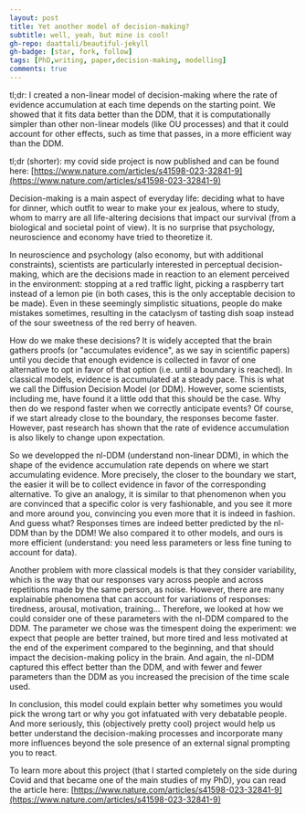 ```yaml
---
layout: post
title: Yet another model of decision-making?
subtitle: well, yeah, but mine is cool!
gh-repo: daattali/beautiful-jekyll
gh-badge: [star, fork, follow]
tags: [PhD,writing, paper,decision-making, modelling]
comments: true
---
```


tl;dr: I created a non-linear model of decision-making where the rate of evidence accumulation at each time depends on the starting point. We showed that it fits data better than the DDM, that it is computationally simpler than other non-linear models (like OU processes) and that it could account for other effects, such as time that passes, in a more efficient way than the DDM.

tl;dr (shorter): my covid side project is now published and can be found here: [https://www.nature.com/articles/s41598-023-32841-9](https://www.nature.com/articles/s41598-023-32841-9)

Decision-making is a main aspect of everyday life: deciding what to have for dinner, which outfit to wear to make your ex jealous, where to study, whom to marry are all life-altering decisions that impact our survival (from a biological and societal point of view). It is no surprise that psychology, neuroscience and economy have tried to theoretize it.

In neuroscience and psychology (also economy, but with additional constraints), scientists are particularly interested in perceptual decision-making, which are the decisions made in reaction to an element perceived in the environment: stopping at a red traffic light, picking a raspberry tart instead of a lemon pie (in both cases, this is the only acceptable decision to be made). Even in these seemingly simplistic situations, people do make mistakes sometimes, resulting in the cataclysm of tasting dish soap instead of the sour sweetness of the red berry of heaven. 

How do we make these decisions? It is widely accepted that the brain gathers proofs (or "accumulates evidence", as we say in scientific papers) until you decide that enough evidence is collected in favor of one alternative to opt in favor of that option (i.e. until a boundary is reached). In classical models, evidence is accumulated at a steady pace. This is what we call the Diffusion Decision Model (or DDM). However, some scientists, including me, have found it a little odd that this should be the case. Why then do we respond faster when we correctly anticipate events? Of course, if we start already close to the boundary, the responses become faster. However, past research has shown that the rate of evidence accumulation is also likely to change upon expectation. 

So we developped the nl-DDM (understand non-linear DDM), in which the shape of the evidence accumulation rate depends on where we start accumulating evidence. More precisely, the closer to the boundary we start, the easier it will be to collect evidence in favor of the corresponding alternative. To give an analogy, it is similar to that phenomenon when you are convinced that a specific color is very fashionable, and you see it more and more around you, convincing you even more that it is indeed in fashion. And guess what? Responses times are indeed better predicted by the nl-DDM than by the DDM! We also compared it to other models, and ours is more efficient (understand: you need less parameters or less fine tuning to account for data). 

Another problem with more classical models is that they consider variability, which is the way that our responses vary across people and across repetitions made by the same person, as noise. However, there are many explainable phenomena that can account for variations of responses: tiredness, arousal, motivation, training... Therefore, we looked at how we could consider one of these parameters with the nl-DDM compared to the DDM. The parameter we chose was the timespent doing the experiment: we expect that people are better trained, but more tired and less motivated at the end of the experiment compared to the beginning, and that should impact the decision-making policy in the brain. And again, the nl-DDM captured this effect better than the DDM, and with fewer and fewer parameters than the DDM as you increased the precision of the time scale used.

In conclusion, this model could explain better why sometimes you would pick the wrong tart or why you got infatuated with very debatable people. And more seriously, this (objectively pretty cool) project would help us better understand the decision-making processes and incorporate many more influences beyond the sole presence of an external signal prompting you to react.

To learn more about this project (that I started completely on the side during Covid and that became one of the main studies of my PhD), you can read the article here: [https://www.nature.com/articles/s41598-023-32841-9](https://www.nature.com/articles/s41598-023-32841-9)
